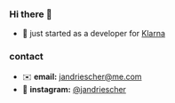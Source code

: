 ### Hi there 👋

-  🚀 just started as a developer for [Klarna](https://www.klarna.com/)

### contact

- ✉️ **email:** jandriescher@me.com
- 📸 **instagram:** [@jandriescher](https://www.instagram.com/jandriescher/)